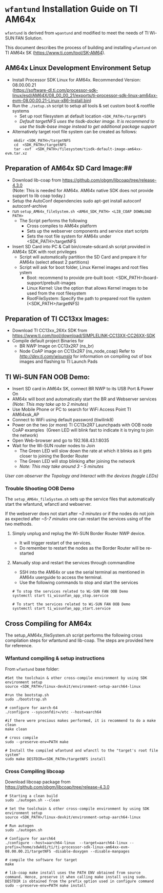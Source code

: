 `wfantund` Installation Guide on TI AM64x
==========================================

`wfantund` is derived from `wpantund` and modified to meet the needs of TI Wi-SUN FAN Solution.

This document describes the process of building and installing
`wfantund` on TI AM64x SK (https://www.ti.com/tool/SK-AM64).

## AM64x Linux Development Environment Setup ##

* Install Processor SDK Linux for AM64x.  Recommended Version: 08.00.00.21  
(https://software-dl.ti.com/processor-sdk-linux/esd/AM64X/08_00_00_21/exports/ti-processor-sdk-linux-am64xx-evm-08.00.00.21-Linux-x86-Install.bin)
* Run the `./setup.sh` script to setup all tools & set custom boot & rootfile systems 
	* Set up root filesystem at default location `<SDK_PATH>/targetNFS`
	* *Default targetNFS uses the tisdk-docker image. It is recommend to use the tisdk-base image instead to get additional package support*
* Alternatively target root file system can be created as follows:
```
	mkdir <SDK_PATH>/targetNFS
	cd 	<SDK_PATH>/targetNFS
	tar -xvf  <SDK_PATH>/filesystem/tisdk-default-image-am64xx-evm.tar.xz
```
## Preparation of AM64x SD Card Image:##
* Download lib-coap from https://github.com/obgm/libcoap/tree/release-4.3.0  
  (Note: This is needed for AM64x. AM64x native SDK does not provide support to lib coap today.)
* Setup the AutoConf dependencies
	sudo apt-get install autoconf autoconf-archive
* run `setup_AM64x_fileSystem.sh <AM64_SDK_PATH> <LIB_COAP DOWNLOAD PATH>`
	* The Script performs the following
		* Cross compiles to AM64x platform
		* Sets up the webserver components and service start scripts 
		* Sets the root file system for AM64x under <SDK_PATH>/targetNFS
* Insert SD Card into PC  & Call bin/create-sdcard.sh script provided in AM64x SDK with root privileges
	* Script will automatically partition the SD Card and prepare it for AM64x (select atleast 2 partitions)
	* Script will ask for boot folder, Linux Kernel images and root files ystem
		* Boot: recommend to provide pre-built  boot: <SDK_PATH>/board-support/prebuilt-images
		* Linux Kernel: Use the option that allows Kernel images to be used from the root filesystem
		* RootFileSystem: Specify the path to prepared root file system (<SDK_PATH>/targetNFS)

## Preparation of TI CC13xx Images: ##
* Download TI CC13xx_26Xx SDK from https://www.ti.com/tool/download/SIMPLELINK-CC13XX-CC26XX-SDK
* Compile default project Binaries for 
	* BR NWP Image on CC13x2R7 (ns_br)
	* Node CoAP image on CC13x2R7 (ns_node_coap)
Refer to _*http://dev.ti.com/wisunsla*_ for information on compiling out of box images and flashing to TI Launch Pads

## TI Wi-SUN FAN OOB Demo: ##
* Insert SD card in AM64x SK, connect BR NWP to its USB Port & Power On
* AM64x will boot and automatically start the BR and Webserver services 
	_*(Note: This may take up to 2 minutes)*_
* Use Mobile Phone or PC to search for WiFi Access Point TI AM64xsk_AP 
* Connect to WiFi using default password (tiwilink8)
* Power on the two (or more) TI CC13x2R7 Launchpads with OOB node CoAP examples 
 (Green LED will blink fast to indicate it is trying to join the network)
* Open Web-browser and go to 192.168.43.1:8035 
* Wait for the Wi-SUN router nodes to Join
	* The Green LED will slow down the rate at which it blinks as it gets closer to joining the Border Router
	* The Green LED will stop blinking after joining the network
	* _*Note: This may take around 3 - 5 minutes*_

_*User can observer the Topology and Interact with the devices (toggle LEDs)*_


### Trouble Shooting OOB Demo ###
The `setup_AM64x_fileSystem.sh` sets up the service files that automatically start the wfantund, wfanctl and webserver.

If the webserver does not start after _~3 minutes_ or if the nodes do not join as expected after _~5-7 minutes_ one can
restart the services using of the two methods.

1. Simply unplug and replug the Wi-SUN Border Router NWP device.
	* It will trigger restart of the services.
	* Do remember to restart the nodes as the Border Router will be re-started

1. Manually stop and restart the services through commandline
	* SSH into the AM64x or use the serial terminal as mentioned in AM64x userguide to access the terminal. 
	* Use the following commands to stop and start the services
	```
	# To stop the services related to Wi-SUN FAN OOB Demo
	systemctl start ti_wisunfan_app_stop.service

	# To start the services related to Wi-SUN FAN OOB Demo
	systemctl start ti_wisunfan_app_start.service

	```

## Cross Compiling for AM64x ##

The setup_AM64x_fileSystem.sh script performs the following cross compilation steps for wfantund and lib-coap. The steps are provided here for reference.

### Wfantund compiling & setup instructions ###

From `wfantund` base folder:
```
#Set the toolchain & other cross-compile environment by using SDK environment setup
source <SDK_PATH>/linux-devkit/environment-setup-aarch64-linux 
 
#run the bootstap.sh
sudo ./bootstrap.sh
 
# configure for aarch-64
./configure --sysconfdir=/etc --host=aarch64
 
#if there were precious makes performed, it is recommend to do a make clean
make clean
 
# cross compile
sudo --preserve-env=PATH make
 
# Install the compiled wfantund and wfanctl to the "target's root file system"
sudo make DESTDIR=<SDK_PATH>/targetNFS install
```
### Cross Compiling libcoap ###

Download libcoap package from https://github.com/obgm/libcoap/tree/release-4.3.0
```
# Starting a clean build
sudo ./autogen.sh --clean
 
# Set the toolchain & other cross-compile environment by using SDK environment setup
source <SDK_PATH>/linux-devkit/environment-setup-aarch64-linux
 
# Run autogen
sudo ./autogen.sh

# Configure for aarch64
./configure --host=aarch64-linux  --target=aarch64-linux --prefix=/home/sdwk01/ti/ti-processor-sdk-linux-am64xx-evm-08.00.00.21/targetNFS -disable-doxygen --disable-manpages
 
# compile the software for target
make
 
# lib-coap make install uses the PATH ENV obtained from source command. Hence, preserve it when calling make install using sudo. DESTDIR is obtained from the prefix option used in configure command
sudo --preserve-env=PATH make install
```
